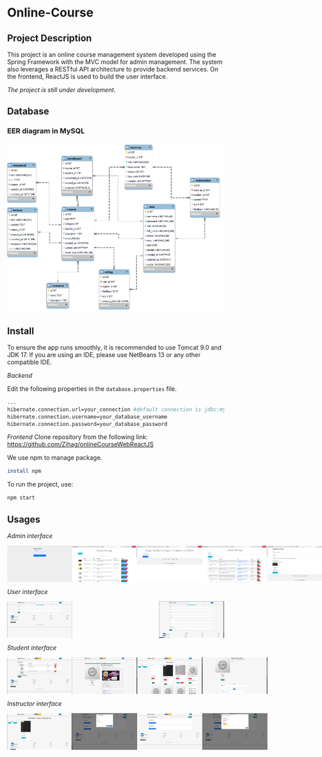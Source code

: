 # Online-Course

## Project Description
This project is an online course management system developed using the Spring Framework with the MVC model for admin management. The system also leverages a RESTful API architecture to provide backend services. On the frontend, ReactJS is used to build the user interface.

_The project is still under development._
## Database
### EER diagram in MySQL
![a database image](images-for-online-courses-repository/online-course-database.png)

## Install
To ensure the app runs smoothly, it is recommended to use Tomcat 9.0 and JDK 17. If you are using an IDE, please use NetBeans 13 or any other compatible IDE.

_Backend_

Edit the following properties in the `database.properties` file.

```bash
...
hibernate.connection.url=your_connection #default connection is jdbc:mysql://localhost:3306/your_database_name
hibernate.connection.username=your_database_username
hibernate.connection.password=your_database_password
```

_Frontend_
Clone repository from the following link: https://github.com/Zihag/onlineCourseWebReactJS

We use npm to manage package.
```bash
install npm
```
To run the project, use:
```bash
npm start
```


## Usages

_Admin interface_

<div style="display: flex; justify-content: space-between;">
  <img src="./images-for-online-courses-repository/loginadmin.png" width="30%">
  <img src="./images-for-online-courses-repository/mainAdmin.png" width="30%">
  <img src="./images-for-online-courses-repository/assign.png" width="30%">
  <img src="./images-for-online-courses-repository/lecture-manage.png" width="30%">
  <img src="./images-for-online-courses-repository/update-course.png" width="30%">
  <img src="./images-for-online-courses-repository/exercise-manage.png" width="30%">
</div>


_User interface_

<div style="display: flex; justify-content: space-between;">
  <img src="./images-for-online-courses-repository/user-signin.png" width="30%">
  <img src="./images-for-online-courses-repository/user-signup.png" width="30%">
</div>

_Student interface_

<div style="display: flex; justify-content: space-between;">
  <img src="./images-for-online-courses-repository/student-cart.png" width="30%">
  <img src="./images-for-online-courses-repository/student-course.png" width="30%">
  <img src="./images-for-online-courses-repository/student-home.png" width="30%">
  <img src="./images-for-online-courses-repository/student-rating.png" width="30%">
</div>

_Instructor interface_

<div style="display: flex; justify-content: space-between;">
  <img src="./images-for-online-courses-repository/teacher-home.png" width="30%">
  <img src="./images-for-online-courses-repository/teacher-add-exercise.png" width="30%">
  <img src="./images-for-online-courses-repository/teacher-course-list.png" width="30%">
  <img src="./images-for-online-courses-repository/teacher-mark.png" width="30%">
</div>
